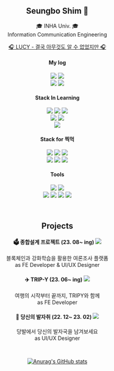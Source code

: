 <div align=center>
  
## Seungbo Shim 🫠
🎓 INHA Univ. 🎓 </br>
Information Communication Engineering </br>

<a href="https://www.youtube.com/watch?v=GPXx-VVked8">🎧 LUCY - 결국 아무것도 알 수 없었지만 🎧</a></br>

#### My log
<a href="https://velog.io/@seungboshim"> <img src="https://img.shields.io/badge/Velog-20C997?style=flat&logo=Velog&logoColor=white"/></a>
<a href="https://pedaltodamedal.tistory.com/"> <img src="https://img.shields.io/badge/Tistory-EB531F?style=flat&logo=Tistory&logoColor=white"/></a> </br>
<a href="https://www.instagram.com/sngbong__/"> <img src="https://img.shields.io/badge/sngbong__-E4405F?style=flat&logo=instagram&logoColor=white"/></a>
<a href="https://www.instagram.com/honbapshimmy/"> <img src="https://img.shields.io/badge/honbapshimmy-F27121?style=flat&logo=instagram&logoColor=white"/></a> </br>

#### Stack In Learning
<img src="https://img.shields.io/badge/TypeScript-3178C6?style=flat&logo=TypeScript&logoColor=white"/> <img src="https://img.shields.io/badge/Next.js-000000?style=flat&logo=Next.js&logoColor=white"/> <img src="https://img.shields.io/badge/tailwindcss-06B6D4?style=flat&logo=tailwindcss&logoColor=white"/> </br>
<img src="https://img.shields.io/badge/JavaScript-F7DF1E?style=flat&logo=JavaScript&logoColor=white"/> <img src="https://img.shields.io/badge/React-61DAFB?style=flat&logo=React&logoColor=white"/> </br>
<img src="https://img.shields.io/badge/C++-00599C?style=flat&logo=cplusplus&logoColor=white"/>

#### Stack for 찍먹
<img src="https://img.shields.io/badge/OpenCV-5C3EE8?style=flat&logo=OpenCV&logoColor=white"/> <img src="https://img.shields.io/badge/Redux-764ABC?style=flat&logo=redux&logoColor=white"/> <img src="https://img.shields.io/badge/MySQL-4479A1?style=flat&logo=MySQL&logoColor=white"/> </br>
<img src="https://img.shields.io/badge/mongodb-47A248?style=flat&logo=mongodb&logoColor=white"/> <img src="https://img.shields.io/badge/Linux-FCC624?style=flat&logo=Linux&logoColor=white"/> <img src="https://img.shields.io/badge/VirtualBox-183A61?style=flat&logo=virtualbox&logoColor=white"/> </br>

#### Tools
<img src="https://img.shields.io/badge/VS Code-007ACC?style=flat&logo=visualstudiocode&logoColor=white"/> <img src="https://img.shields.io/badge/Visual Studio-5C2D91?style=flat&logo=visualstudio&logoColor=white"/> </br>
<img src="https://img.shields.io/badge/figma-F24E1E?style=flat&logo=figma&logoColor=white"/> <img src="https://img.shields.io/badge/Photoshop-31A8FF?style=flat&logo=adobephotoshop&logoColor=white"/> <img src="https://img.shields.io/badge/Illustrator-FF9A00?style=flat&logo=adobeillustrator&logoColor=white"/> <img src="https://img.shields.io/badge/Premiere Pro-9999FF?style=flat&logo=adobepremierepro&logoColor=white"/> </br>

</br>


## Projects

#### 🗳️ 종합설계 프로젝트 (23. 08~ ing) <img src="https://img.shields.io/badge/WEB-61DAFB?style=flat"/>
블록체인과 강화학습을 활용한 여론조사 플랫폼 </br>
as FE Developer & UI/UX Designer </br>

#### ✈️ TRIP-Y (23. 06~ ing) <img src="https://img.shields.io/badge/WEB-61DAFB?style=flat"/>
여행의 시작부터 끝까지, TRIPY와 함께 </br>
as FE Developer </br>

#### 👣 당신의 발자취 (22. 12~ 23. 02) <img src="https://img.shields.io/badge/ANDROID-3DDC84?style=flat"/>
당발에서 당신의 발자국을 남겨보세요 </br>
as UI/UX Designer </br> 

</br>

[![Anurag's GitHub stats](https://github-readme-stats.vercel.app/api?username=seungboshim&theme=vue&count_private=true&show_icons=true)](https://github.com/seungboshim/github-readme-stats)

</div>
